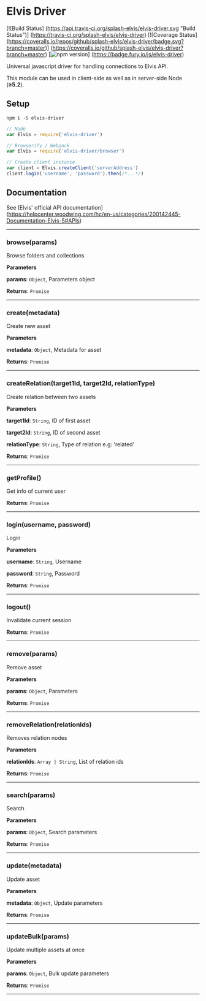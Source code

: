 # Elvis Driver

[![Build Status]
(https://api.travis-ci.org/splash-elvis/elvis-driver.svg "Build Status")]
(https://travis-ci.org/splash-elvis/elvis-driver)
[![Coverage Status]
(https://coveralls.io/repos/github/splash-elvis/elvis-driver/badge.svg?branch=master)]
(https://coveralls.io/github/splash-elvis/elvis-driver?branch=master)
[![npm version](https://badge.fury.io/js/elvis-driver.svg "Npm Version")]
(https://badge.fury.io/js/elvis-driver)

Universal javascript driver for handling connections to Elvis API.

This module can be used in client-side as well as in server-side Node
(**≥5.2**).

## Setup

```
npm i -S elvis-driver
```

```js
// Node
var Elvis = require('elvis-driver')

// Browserify / Webpack
var Elvis = require('elvis-driver/browser')

// Create client instance
var client = Elvis.createClient('serverAddress')
client.login('username', 'password').then(/*...*/)
```

## Documentation

See [Elvis' official API documentation]
(https://helpcenter.woodwing.com/hc/en-us/categories/200142445-Documentation-Elvis-5#APIs)

* * *

### browse(params) 

Browse folders and collections

**Parameters**

**params**: `Object`, Parameters object

**Returns**: `Promise`



* * *

### create(metadata) 

Create new asset

**Parameters**

**metadata**: `Object`, Metadata for asset

**Returns**: `Promise`



* * *

### createRelation(target1Id, target2Id, relationType) 

Create relation between two assets

**Parameters**

**target1Id**: `String`, ID of first asset

**target2Id**: `String`, ID of second asset

**relationType**: `String`, Type of relation e.g: 'related'

**Returns**: `Promise`



* * *

### getProfile() 

Get info of current user

**Returns**: `Promise`



* * *

### login(username, password) 

Login

**Parameters**

**username**: `String`, Username

**password**: `String`, Password

**Returns**: `Promise`



* * *

### logout() 

Invalidate current session

**Returns**: `Promise`



* * *

### remove(params) 

Remove asset

**Parameters**

**params**: `Object`, Parameters

**Returns**: `Promise`



* * *

### removeRelation(relationIds) 

Removes relation nodes

**Parameters**

**relationIds**: `Array | String`, List of relation ids

**Returns**: `Promise`



* * *

### search(params) 

Search

**Parameters**

**params**: `Object`, Search parameters

**Returns**: `Promise`



* * *

### update(metadata) 

Update asset

**Parameters**

**metadata**: `Object`, Update parameters

**Returns**: `Promise`



* * *

### updateBulk(params) 

Update multiple assets at once

**Parameters**

**params**: `Object`, Bulk update parameters

**Returns**: `Promise`



* * *










